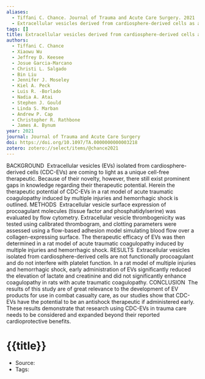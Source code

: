 ```yaml
---
aliases:
  - Tiffani C. Chance. Journal of Trauma and Acute Care Surgery. 2021
  - Extracellular vesicles derived from cardiosphere-derived cells as a potential antishock therapeutic
tags: []
title: Extracellular vesicles derived from cardiosphere-derived cells as a potential antishock therapeutic
authors:
  - Tiffani C. Chance
  - Xiaowu Wu
  - Jeffrey D. Keesee
  - Josue Garcia-Marcano
  - Christi L. Salgado
  - Bin Liu
  - Jennifer J. Moseley
  - Kiel A. Peck
  - Luis R. -Borlado
  - Nadia A. Atai
  - Stephen J. Gould
  - Linda S. Marban
  - Andrew P. Cap
  - Christopher R. Rathbone
  - James A. Bynum
year: 2021
journal: Journal of Trauma and Acute Care Surgery
doi: https://doi.org/10.1097/TA.0000000000003218
zotero: zotero://select/items/@chance2021
---
```

<!-- START_ABSTRACT -->
BACKGROUND 
        Extracellular vesicles (EVs) isolated from cardiosphere-derived cells (CDC-EVs) are coming to light as a unique cell-free therapeutic. Because of their novelty, however, there still exist prominent gaps in knowledge regarding their therapeutic potential. Herein the therapeutic potential of CDC-EVs in a rat model of acute traumatic coagulopathy induced by multiple injuries and hemorrhagic shock is outlined.
        METHODS 
        Extracellular vesicle surface expression of procoagulant molecules (tissue factor and phosphatidylserine) was evaluated by flow cytometry. Extracellular vesicle thrombogenicity was tested using calibrated thrombogram, and clotting parameters were assessed using a flow-based adhesion model simulating blood flow over a collagen-expressing surface. The therapeutic efficacy of EVs was then determined in a rat model of acute traumatic coagulopathy induced by multiple injuries and hemorrhagic shock.
        RESULTS 
        Extracellular vesicles isolated from cardiosphere-derived cells are not functionally procoagulant and do not interfere with platelet function. In a rat model of multiple injuries and hemorrhagic shock, early administration of EVs significantly reduced the elevation of lactate and creatinine and did not significantly enhance coagulopathy in rats with acute traumatic coagulopathy.
        CONCLUSION 
        The results of this study are of great relevance to the development of EV products for use in combat casualty care, as our studies show that CDC-EVs have the potential to be an antishock therapeutic if administered early. These results demonstrate that research using CDC-EVs in trauma care needs to be considered and expanded beyond their reported cardioprotective benefits.
<!-- END_ABSTRACT -->

<!-- START_TEMPLATE -->
# {{title}}

- Source:
- Tags: 
<!-- END_TEMPLATE -->